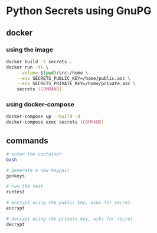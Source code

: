 # Python Secrets using GnuPG

## docker

### using the image
```sh
docker build -t secrets .
docker run -ti \
    --volume $(pwd)/src:/home \
    --env SECRETS_PUBLIC_KEY=/home/public.asc \
    --env SECRETS_PRIVATE_KEY=/home/private.asc \
    secrets [COMMAND]
```

### using docker-compose
```sh
docker-compose up --build -d
docker-compose exec secrets [COMMAND]
```

## commands
```sh
# enter the container
bash

# generate a new keypair
genkeys

# run the test
runtest

# encrypt using the public key, asks for secret
encrypt

# decrypt using the private key, asks for secret
decrypt
```
